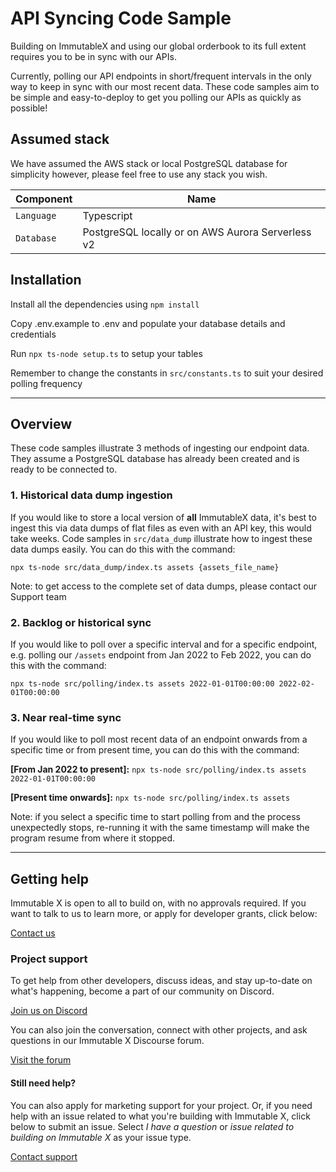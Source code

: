 # API Syncing Code Sample

Building on ImmutableX and using our global orderbook to its full extent requires you to be in sync with our APIs.

Currently, polling our API endpoints in short/frequent intervals in the only way to keep in sync with our most recent data. These code samples aim to be simple and easy-to-deploy to get you polling our APIs as quickly as possible!

## Assumed stack

We have assumed the AWS stack or local PostgreSQL database for simplicity however, please feel free to use any stack you wish.

| Component | Name |
| -- | -- |
| `Language` | Typescript |
| `Database` | PostgreSQL locally or on AWS Aurora Serverless v2 |

## Installation

Install all the dependencies using `npm install`

Copy .env.example to .env and populate your database details and credentials

Run `npx ts-node setup.ts` to setup your tables

Remember to change the constants in `src/constants.ts` to suit your desired polling frequency

*** 
## Overview

These code samples illustrate 3 methods of ingesting our endpoint data. They assume a PostgreSQL database has already been created and is ready to be connected to.

### 1. Historical data dump ingestion
If you would like to store a local version of **all** ImmutableX data, it's best to ingest this via data dumps of flat files as even with an API key, this would take weeks. Code samples in `src/data_dump` illustrate how to ingest these data dumps easily. You can do this with the command:

`npx ts-node src/data_dump/index.ts assets {assets_file_name}`

Note: to get access to the complete set of data dumps, please contact our Support team

### 2. Backlog or historical sync
If you would like to poll over a specific interval and for a specific endpoint, e.g. polling our `/assets` endpoint from Jan 2022 to Feb 2022, you can do this with the command:

`npx ts-node src/polling/index.ts assets 2022-01-01T00:00:00 2022-02-01T00:00:00`

### 3. Near real-time sync
If you would like to poll most recent data of an endpoint onwards from a specific time or from present time, you can do this with the command:

**[From Jan 2022 to present]:** `npx ts-node src/polling/index.ts assets 2022-01-01T00:00:00`

**[Present time onwards]:** `npx ts-node src/polling/index.ts assets`

Note: if you select a specific time to start polling from and the process unexpectedly stops, re-running it with the same timestamp will make the program resume from where it stopped.

***

## Getting help

Immutable X is open to all to build on, with no approvals required. If you want to talk to us to learn more, or apply for developer grants, click below:

[Contact us](https://www.immutable.com/contact)

### Project support

To get help from other developers, discuss ideas, and stay up-to-date on what's happening, become a part of our community on Discord.

[Join us on Discord](https://discord.gg/TkVumkJ9D6)

You can also join the conversation, connect with other projects, and ask questions in our Immutable X Discourse forum.

[Visit the forum](https://forum.immutable.com/)

#### Still need help?

You can also apply for marketing support for your project. Or, if you need help with an issue related to what you're building with Immutable X, click below to submit an issue. Select _I have a question_ or _issue related to building on Immutable X_ as your issue type.

[Contact support](https://support.immutable.com/hc/en-us/requests/new)
